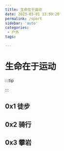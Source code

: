 ```yaml
---
title: 生命在于运动
date: 2023-03-01 13:59:20
permalink: /sport
sidebar: 'auto'
categories:
 - 户外
tags:

---
```


# 生命在于运动
:::tip

:::
## 0x1 徒步
## 0x2 骑行
## 0x3 攀岩